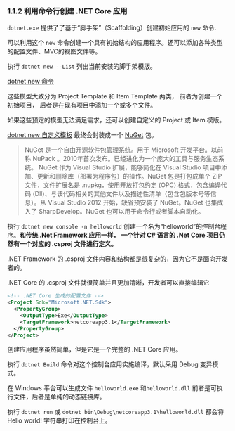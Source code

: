 ### 1.1.2 利用命令行创建 .NET Core 应用

`dotnet.exe` 提供了了基于“脚手架”（Scaffolding）创建初始应用的 `new` 命令.

可以利用这个 `new` 命令创建一个具有初始结构的应用程序。还可以添加各种类型的配置文件、MVC的视图文件等。

执行 `dotnet new --List` 列出当前安装的脚手架模版。

[dotnet new 命令](https://docs.microsoft.com/zh-cn/dotnet/core/tools/dotnet-new)

这些模型大致分为 Project Template 和 Item Template 两类， 前者为创建一个初始项目， 后者是在现有项目中添加一个或多个文件。

如果这些预定的模型无法满足需求，还可以创建自定义的 Project 或 Item 模版。

[dotnet new 自定义模板](https://docs.microsoft.com/zh-cn/dotnet/core/tools/custom-templates) 最终会封装成一个 [NuGet](https://www.nuget.org) 包。

> NuGet 是一个自由开源软件包管理系统。用于 Microsoft 开发平台。以前称 NuPack 。2010年首次发布。已经进化为一个庞大的工具与服务生态系统。
> NuGet 作为 Visual Studio 扩展，能够简化在 Visual Studio 项目中添加、更新和删除库（部署为程序包）的操作。NuGet 包是打包成单个 ZIP 文件，文件扩展名是 .nupkg，使用开放打包约定 (OPC) 格式，包含编译代码 (Dll)、与该代码相关的其他文件以及描述性清单（包含包版本号等信息）。从 Visual Studio 2012 开始，缺省预安装了 NuGet。NuGet 也集成入了 SharpDevelop。NuGet 也可以用于命令行或者脚本自动化。

执行 `dotnet new console -n helloworld` 创建一个名为“helloworld”的控制台程序。**和传统  .Net Framework 应用一样， 一个针对 C# 语言的 .Net Core 项目仍然有一个对应的 .csproj 文件进行定义。**

.NET Framework 的 .csproj 文件内容和结构都是很复杂的，因为它不是面向开发者的。

.NET Core 的 .csproj 文件就很简单并且更加清晰，开发者可以直接编辑它

```xml
<!-- .NET Core 生成的配置文件 -->
<Project Sdk="Microsoft.NET.Sdk">
  <PropertyGroup>
    <OutputType>Exe</OutputType>
    <TargetFramework>netcoreapp3.1</TargetFramework>
  </PropertyGroup>
</Project>
```

创建应用程序虽然简单，但是它是一个完整的 .NET Core 应用。

执行 `dotnet Build` 命令对这个控制台应用实施编译，默认采用 Debug 变异模式。

在 Windows 平台可以生成文件 `helloworld.exe` 和`helloworld.dll` 前者是可执行文件，后者是单纯的动态链接库。

执行 `dotnet run` 或 `dotnet bin\Debug\netcoreapp3.1\helloworld.dll` 都会将 Hello world! 字符串打印在控制台上。
